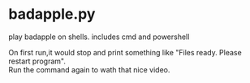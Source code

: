 # badapple.py
play badapple on shells. includes cmd and powershell

On first run,it would stop and print something like "Files ready. Please restart program".                               
Run the command again to wath that nice video.
